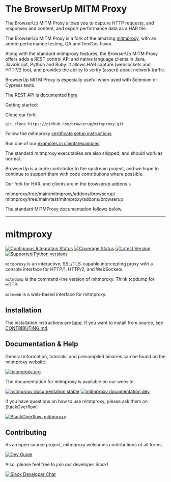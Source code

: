 # The BrowserUp MITM Proxy

The BrowserUp MITM Proxy allows you to capture HTTP requests, and responses and content, 
and export performance data as a HAR file. 

The BrowserUp MITM Proxy is a fork of the amazing [mitmproxy](https://mitmproxy.org/), 
with an added performance testing, QA and DevOps flavor. 

Along with the standard mitmproxy features, the BrowserUp MITM Proxy offers adds a REST control API and native language clients in 
Java, JavaScript, Python and Ruby. It allows HAR capture (websockets and HTTP/2 too), and provides the ability to 
verify (assert) about network traffic.

BrowserUp MITM Proxy is especially useful when used with Selenium or Cypress tests.

The REST API is documented [here](./doc.html) 

Getting started:

Clone our fork:

`git clone https://github.com/browserup/mitmproxy.git`

Follow the mitmproxy [certificate setup instructions](https://docs.mitmproxy.org/stable/concepts-certificates/)

Run one of our [examples in clients/examples](clients/examples)

The standard mitmproxy executables are also shipped, and should work as normal.

BrowserUp is a code contributor to the upstream project, and we hope to continue to support them with 
code contributions where possible.

Our fork for HAR, and clients are in the browserup addons.s

mitmproxy/tree/main/mitmproxy/addons/browserup/
mitmproxy/tree/main/test/mitmproxy/addons/browserup

The standard MITMProxy documentation follows below.

----------------


# mitmproxy

[![Continuous Integration Status](https://github.com/mitmproxy/mitmproxy/workflows/CI/badge.svg?branch=main)](https://github.com/mitmproxy/mitmproxy/actions?query=branch%3Amain)
[![Coverage Status](https://shields.mitmproxy.org/codecov/c/github/mitmproxy/mitmproxy/main.svg?label=codecov)](https://codecov.io/gh/mitmproxy/mitmproxy)
[![Latest Version](https://shields.mitmproxy.org/pypi/v/mitmproxy.svg)](https://pypi.python.org/pypi/mitmproxy)
[![Supported Python versions](https://shields.mitmproxy.org/pypi/pyversions/mitmproxy.svg)](https://pypi.python.org/pypi/mitmproxy)

``mitmproxy`` is an interactive, SSL/TLS-capable intercepting proxy with a console
interface for HTTP/1, HTTP/2, and WebSockets.

``mitmdump`` is the command-line version of mitmproxy. Think tcpdump for HTTP.

``mitmweb`` is a web-based interface for mitmproxy.

## Installation

The installation instructions are [here](https://docs.mitmproxy.org/stable/overview-installation).
If you want to install from source, see [CONTRIBUTING.md](./CONTRIBUTING.md).

## Documentation & Help

General information, tutorials, and precompiled binaries can be found on the mitmproxy website.

[![mitmproxy.org](https://shields.mitmproxy.org/badge/https%3A%2F%2F-mitmproxy.org-blue.svg)](https://mitmproxy.org/)

The documentation for mitmproxy is available on our website:

[![mitmproxy documentation stable](https://shields.mitmproxy.org/badge/docs-stable-brightgreen.svg)](https://docs.mitmproxy.org/stable/)
[![mitmproxy documentation dev](https://shields.mitmproxy.org/badge/docs-dev-brightgreen.svg)](https://docs.mitmproxy.org/main/)

If you have questions on how to use mitmproxy, please
ask them on StackOverflow!

[![StackOverflow: mitmproxy](https://shields.mitmproxy.org/stackexchange/stackoverflow/t/mitmproxy?color=orange&label=stackoverflow%20questions)](https://stackoverflow.com/questions/tagged/mitmproxy)

## Contributing

As an open source project, mitmproxy welcomes contributions of all forms.

[![Dev Guide](https://shields.mitmproxy.org/badge/dev_docs-CONTRIBUTING.md-blue)](./CONTRIBUTING.md)

Also, please feel free to join our developer Slack!

[![Slack Developer Chat](https://shields.mitmproxy.org/badge/slack-mitmproxy-E01563.svg)](http://slack.mitmproxy.org/)
